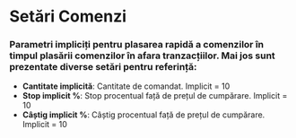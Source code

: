 # **Setări Comenzi**

### Parametri impliciți pentru plasarea rapidă a comenzilor în timpul plasării comenzilor în afara tranzacțiilor. Mai jos sunt prezentate diverse setări pentru referință:

- **Cantitate implicită**: Cantitate de comandat. Implicit = 10
- **Stop implicit %**: Stop procentual față de prețul de cumpărare. Implicit = 10
- **Câștig implicit %**: Câștig procentual față de prețul de cumpărare. Implicit = 10
